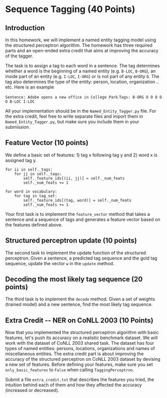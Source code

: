 Sequence Tagging (40 Points)
================

Introduction
----------------------
In this homework, we will implement a named entity tagging model
using the structured perceptron algorithm.
The homework has three required parts and an open-ended extra credit
that aims at improving the accuracy of the tagger.

The task is to assign a tag to each word in a sentence.
The tag determines whether a word is the beginning of a 
named entity (e.g. `B-LOC`, `B-ORG`), an inside part of an entity
(e.g. `I-LOC`, `I-ORG`) or is not part of any entity `O`.
The tag also determines the type of the entity: person, location,
organization .. etc. Here is an example

`Sentence: Adobe opens a new office in College Park`
`Tags: B-ORG O O O O O B-LOC I-LOC`

All your implementation should be in the `Named_Entity_Tagger.py` file.
For the extra credit, feel free to write separate files and import
them in `Named_Entity_Tagger.py`, but make sure you include
them in your submission.


Feature Vector (10 points)
---------------------------

We define a basic set of features: 1) tag x following tag y
and 2) word x is assigned tag y.

```
for ii in self._tags:
    for jj in self._tags:
        self._feature_ids[(ii, jj)] = self._num_feats
        self._num_feats += 1

for word in vocabulary:
    for tag in tag_set:
        self._feature_ids[(tag, word)] = self._num_feats
        self._num_feats += 1

```

Your first task is to implement the `feature_vector` method
that takes a sentence and a sequence of tags and generates
a feature vector based on the features defined above.

Structured perceptron update (10 points)
-----------------------------------------

The second task to implement the update function
of the structured perceptron. Given a sentence, a 
predicted tag sequence and the gold tag sequence,
update the vector `w` in the `update` method.

Decoding the most likely tag sequence (20 points)
-----------------------------------------

The third task is to implement the `decode` method.
Given a set of weights (trained model) and a new sentence,
find the most likely tag sequence. 

Extra Credit -- NER on CoNLL 2003 (10 Points)
---------------------------------------------

Now that you implemented the structured perceptron algorithm
with basic features, let's push its accuracy on a realistic benchmark dataset.
We will work with the dataset of CoNLL 2003 shared task. The dataset
has four types of named entities: persons, locations, organizations and names of miscellaneous entities.
The extra credit part is about improving the accuracy of the structured
perceptron on CoNLL 2003 dataset by devising a new set of features.
Before defining your features, make sure you set `only_basic_features` to
`False` when calling `TaggingPerceptron`.

Submit a file `extra_credit.txt` that describes the features you tried,
the intuition behind each of them and how they affected the accuracy (increased or decreased).

